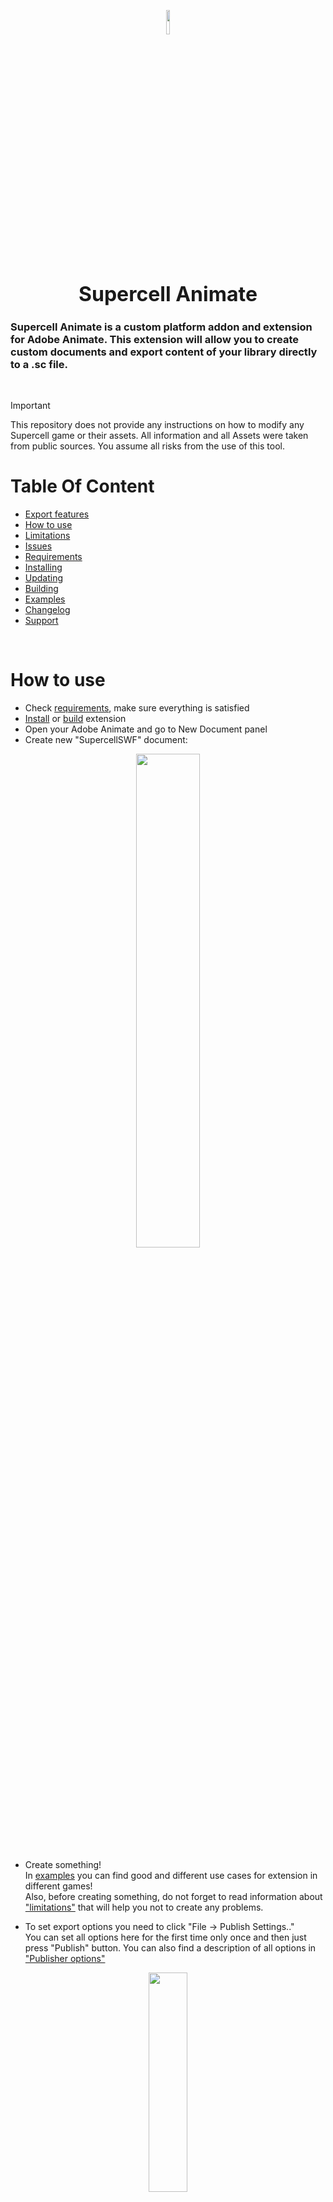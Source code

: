 <p align="center">
<img src="./assets/workshop.png"  width="10%">
<h1 align="center" style="font-size: 32px;"> Supercell Animate </h1>
</p>

### Supercell Animate is a custom platform addon and extension for Adobe Animate. This extension will allow you to create custom documents and export content of your library directly to a .sc file.

<br/>

> [!IMPORTANT]
> This repository does not provide any instructions on how to modify any Supercell game or their assets. All information and all Assets were taken from public sources. You assume all risks from the use of this tool.


# Table Of Content

- [Export features](#export-features)
- [How to use](#how-to-use)
- [Limitations](#limitations)
- [Issues](#issues)
- [Requirements](#requirements)
- [Installing](#installing)
- [Updating](#plugin-update)
- [Building](#building)
- [Examples](#examples)
- [Changelog](#changelog)
- [Support](#support)

<br/>

# How to use
- Check [requirements](#requirements), make sure everything is satisfied
- [Install](#installing) or [build](#building) extension
- Open your Adobe Animate and go to New Document panel
- Create new "SupercellSWF" document: 

<p align="center">
<img src="./assets/new_document_panel.png"  width="45%">
</p>

- Create something!  
In [examples](#examples) you can find good and different use cases for extension in different games!  
Also, before creating something, do not forget to read information about ["limitations"](#Limitations) that will help you not to create any problems.

- To set export options you need to click "File -> Publish Settings.."  
You can set all options here for the first time only once and then just press "Publish" button. You can also find a description of all options in ["Publisher options"](#publisher-options)

<p align="center">
<img src="./assets/publish_settings_select.png"  width="35%" height="30%">
</p>

- After setting all options, you can click on publish button. You are great!  
Then you just need to wait until file is saved. 

# Content creation tips
For the most part these tips will help you make a more "correct" and more optimized project.

- Be sure to pay attention to ["Limitations"](#limitations) section.
- Pay attention to linkage name.
    Plugin exports only MovieClips that have an linkage name, it is used as export name of symbol.
    For details, see [Examples](#examples)
- Avoid using sprites, and especially vector graphics in MovieClips.  
    Animate is a fairly flexible program and you will notice very little difference between different types of symbols, but speed of export and rendering performance in general depends on how correctly you use these types.  
    When organizing project structure, note that Shapes or so-called Graphic symbols are intended to contain sprites or vector graphics. They can have only one frame.
    At the same time, MovieClip symbols are used to create animation using shapes. They can have an unlimited (within technical limits) number of frames and they can have a linkage name.
- 

# Support
This project was created with the goal of exploring various interesting tools and to support a small but quite creative community of modders. I put a lot of heart and time into this creation, so if you want to support me, you can buy me a coffee right here :3  
[!["Buy Me A Coffee"](https://www.buymeacoffee.com/assets/img/custom_images/orange_img.png)](https://www.buymeacoffee.com/daniilsivi)
  
# Export features
- Stroke  / Fills / Brushes ✅  
Full support. It can be unstable sometimes especially with big fills and curves so try to work more with sprites

    - Fill styles ✅  
    Currently supported are solid color fill and bitmap fill. Linear fill will be added later if needed.

- Filters ❌  
There will be no support for filters for Symbols

- Scripts (ActionScript, JavaScript) ❌  
.sc file does not support any scripts

- Sounds ❌  
.sc file does not support sounds

- Parenting / Camera / Advanced Layers ✅  
Partial support. 
At the moment, implemented layer parenting (rigging)

- Text ✅  
Partial support

- Symbols (Graphic, MovieClip) ✅  
Full support except for "Button" type

    - Blending modes ✅  
    Full support. But note that some modes may not work or crash.

    - Transform ✅   
    2D Transforms are fully supported. 3D transformations have a potentially small range of uses and a small chance of being supported.

- Layers ✅  
All types of layers are supported: Normal, Masks, Folders, Guides
Also note that all symbols from guide layer will be ignored and will only be used for animation if necessary.

- Classic / Animation tweens ✅  
Absolutely all types of animation tweens and their types of interpolation are supported.

 - Shape animation ✅  
Full support. Be careful when using it, the result can be very unstable.

- Nine-slice ✅  
Full support. But keep in mind that on Animate 2024 and above this may not work correctly.  

# Limitations

- Color transforms  
Be careful when transforming colors. Color values can only be positive, otherwise these values will be set to zero and the result will be undesirable.

- Text Fields  
Text fields are covered with a large layer of mystique.  
But there is also support for basic things here.
Also be careful, not all settings can somehow affect text in final file (because they cannot be disabled, Animate just crashes)  
Also, text must have no more than 255 characters, otherwise text will not be written to file.
To enable text outline you need to add "Glow" filter to text field  
  
# Requirements
For extension to work correctly, you need:

- Adobe Animate 2022 or higher

## Windows
- Windows 10 x64 or Windows 11
- [Visual C++ Redistributable Runtime](https://aka.ms/vs/17/release/vc_redist.x64.exe)

## MacOS
Not supported now
> [!NOTE]
> MacOS support will be available one day, but it is not a priority at all right now.
  
# Installing
First of all, download .zip package from [Releases](https://github.com/sc-workshop/SupercellSWF-Animate/releases)  
Unpack zip to any place convenient for you.  
Inside archive there is a file ```install.jsfl```. You need to run it in Adobe Animate.  
By default, ```.jsfl``` is associated with Animate, so you can double-click on it and run it as a command, but if something is wrong, you can open it in Animate itself as a script and click on run button.  
After installation is complete, be sure to restart Animate.
If you want to remove plugin, run ```install.jsfl``` again, and this time you will see a confirmation button.
  
# Plugin Update
If you have an already installed plugin and want to update, run installation file and <strong>remove</strong> plugin, restart Animate and install plugin as usual.  

> [!IMPORTANT]
> If you are using version 1.2.0 and lower, you <strong>MUST</strong> remove extension files <strong>MANUALLY</strong>. If you do not do this, then installation may not be successful.
  
# Building
Before starting you need to have:
- [npm, node.js and ts-node](https://nodejs.org/)
- [Typescript and ts-node](https://www.npmjs.com/package/ts-node)
- MSVC Build tools (Visual Studio)

To prepare all the necessary dependencies, run the following command in the project folder:  
`
    npm run cook
`  
  
Next, after preparing all modules, you need to open console (as admin in case of Debug) in root of repository.  
- Release  
    To build a installer with all packages, you need to fill in certificate details in `scripts/cert.ts` and then run following command:  
    `
    npm run package
    `  
    After the command completes, installer files will be available in `dist/package` folder.  
    You can run it or zip and share.
- Debug  
    If you want to use a debug build then make sure you have CEP debug mode enabled. You can read more about CEP [Here](https://github.com/Adobe-CEP/CEP-Resources/blob/master/CEP_9.x/Documentation/CEP%209.0%20HTML%20Extension%20Cookbook.md)  
    After that you need to use this command:  
    `
    npm run build:dev
    `  
    After execution, extension should load into Adobe Animate.  
    From now on you can connect any native or typescript debugger to Animate process and do your own stuff.
  
# Examples
You can find a list of all available examples in ["examples"](/examples/README.md) folder.  
  
# Issues
If you find any problem with export process or you just need any help, please report it in [Issues](https://github.com/sc-workshop/SupercellSWF-Animate/issues) or [join our Discord Server](https://discord.gg/uPnDsns6G6)  

> [!TIP]
> Native part of plugin saves logs in "%temp%/org.scWorkshop.SupercellSWF_export_log.txt", please provide them along with a description for a faster solution to the problem.  
  
# Changelog
## v 1.3.5
- Added text export selection option
- Minor improvements and fixes
## v 1.3.4
- Added support for layer parenting
- Minor improvements and fixes
## v 1.3.3
- Added automatic installation of different plugin variants for different cpu feature sets (Currently supported AVX2, SSE4.2 and native)
- Minor bugfixes and performance improvements
## v 1.3.2
- Added Bitmap Fill support
- Added Export name replacing and atlas textures repacking
## v 1.3.1
- Improved progress window behavior
- Added object caching
- Various bug fixes
## v 1.3.0
- Improved Atlas Generator
- Added SC2 support
- Many performance improvements and code refactoring
## v 1.2.1
- Added experimental installer
## v 1.2.0
- Complete refactoring of code
- Changed and improved design of Publisher Settings
- More animations for Publisher progress window
- Improved support for Fills and Strokes. Added rasterization to sprites
- Added new algorithm to reduce shape object count 
- Added support for 9slice scaling
- More bugs
## v 1.1.0
- Added support for blend modes
- Added basic support for solid fills and stroke
- Added experimental shape animation
- Added support for group
## v 1.0.1
- Fixed sprite transformation
- Updated localization
## v 1.0 
- First release. Basic export to .sc file
